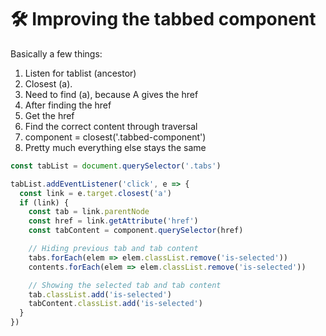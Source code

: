 # 🛠 Improving the tabbed component

Basically a few things:

1. Listen for tablist (ancestor)
2. Closest (a).
3. Need to find (a), because A gives the href
4. After finding the href
  1. Get the href
  2. Find the correct content through traversal
  3. component = closest('.tabbed-component')
  4. Pretty much everything else stays the same

```js
const tabList = document.querySelector('.tabs')

tabList.addEventListener('click', e => {
  const link = e.target.closest('a')
  if (link) {
    const tab = link.parentNode
    const href = link.getAttribute('href')
    const tabContent = component.querySelector(href)

    // Hiding previous tab and tab content
    tabs.forEach(elem => elem.classList.remove('is-selected'))
    contents.forEach(elem => elem.classList.remove('is-selected'))

    // Showing the selected tab and tab content
    tab.classList.add('is-selected')
    tabContent.classList.add('is-selected')
  }
})
```
